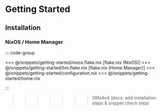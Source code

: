 # Getting Started

## Installation

### NixOS / Home Manager

::: code-group

<<< @/snippets/getting-started/nixos.flake.nix [flake.nix (NixOS)]
<<< @/snippets/getting-started/hm.flake.nix [flake.nix (Home Manager)]
<<< @/snippets/getting-started/configuration.nix
<<< @/snippets/getting-started/home.nix

:::
>>>>>>> 38fa4e4 (docs: add installation steps & snippet check step)
